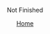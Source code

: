 <!-- Unfinished message -->
<p style="text-align: center">
    <span style="font-size:1em">Not Finished</span>
</p>
<!-- Home link -->
<p style="text-align: center">
    <span style="font-size:1em">
        <a href="https://www.detos.net/">Home</a>
    </span>
</p>